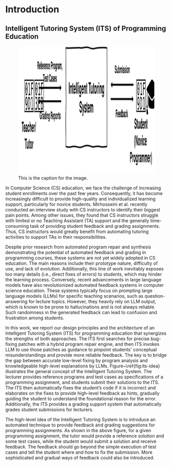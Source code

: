 # Introduction 

## Intelligent Tutoring System (ITS) of Programming Education
<figure>
  <img src="icons/its.svg" width="800", height="400">
  <figcaption>This is the caption for the image.</figcaption>
</figure>


In Computer Science (CS) education, we face the challenge of increasing student enrollments over the past few years. Consequently, it has become increasingly difficult to provide high-quality and individualized learning support, particularly for novice students. Mirhosseini et al. recently conducted an interview study with CS instructors to identify their biggest pain points. Among other issues, they found that CS instructors struggle with limited or no Teaching Assistant (TA) support and the generally time-consuming task of providing student feedback and grading assignments. Thus, CS instructors would greatly benefit from automating tutoring activities to support TAs in their responsibilities.

Despite prior research from automated program repair and synthesis demonstrating the potential of automated feedback and grading in programming courses, these systems are not yet widely adopted in CS education. The main reasons include their prototype nature, difficulty of use, and lack of evolution. Additionally, this line of work inevitably exposes too many details (i.e., direct fixes of errors) to students, which may hinder the learning process. Conversely, recent advancements in large language models have also revolutionized automated feedback systems in computer science education. These systems typically focus on prompting large language models (LLMs) for specific teaching scenarios, such as question-answering for lecture topics. However, they heavily rely on LLM output, which is known to be prone to hallucinations and is not always reliable. Such randomness in the generated feedback can lead to confusion and frustration among students.

In this work, we report our design principles and the architecture of an Intelligent Tutoring System (ITS) for programming education that synergizes the strengths of both approaches. The ITS first searches for precise bug-fixing patches with a hybrid program repair engine, and then ITS invokes LLM to use those patches as guidance to pinpoint students' conceptual misunderstandings and provide more reliable feedback. The key is to bridge the gap between accurate low-level fixing by program analysis and knowledgeable high-level explanations by LLMs. Figure~\ref{fig:its-idea} illustrates the general concept of the Intelligent Tutoring System. The lecturer provides reference programs and test cases as specifications of a programming assignment, and students submit their solutions to the ITS. The ITS then automatically fixes the student’s code if it is incorrect and elaborates on the fixes to provide high-level feedback as hints, gradually guiding the student to understand the foundational reason for the error. Additionally, the ITS provides a grading support system that automatically grades student submissions for lecturers.





The high-level idea of the Intelligent Tutoring System is to introduce an automated technique to provide feedback and grading suggestions for programming assignments. As shown in the above figure, for a given programming assignment, the tutor would provide a reference solution and some test cases, while the student would submit a solution and receive feedback. The feedback should go beyond the simple execution of test cases and tell the student where and how to fix the submission. More sophisticated and gradual ways of feedback could also be introduced.